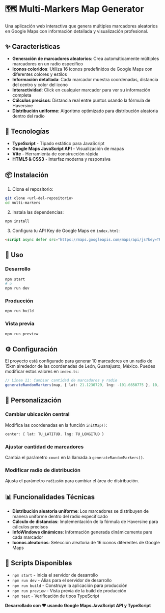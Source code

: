 # 🗺️ Multi-Markers Map Generator

Una aplicación web interactiva que genera múltiples marcadores aleatorios en Google Maps con información detallada y visualización profesional.

## ✨ Características

- **Generación de marcadores aleatorios**: Crea automáticamente múltiples marcadores en un radio específico
- **Iconos coloridos**: Utiliza 16 iconos predefinidos de Google Maps con diferentes colores y estilos
- **Información detallada**: Cada marcador muestra coordenadas, distancia del centro y color del icono
- **Interactividad**: Click en cualquier marcador para ver su información completa
- **Cálculos precisos**: Distancia real entre puntos usando la fórmula de Haversine
- **Distribución uniforme**: Algoritmo optimizado para distribución aleatoria dentro del radio

## 🚀 Tecnologías

- **TypeScript** - Tipado estático para JavaScript
- **Google Maps JavaScript API** - Visualización de mapas
- **Vite** - Herramienta de construcción rápida
- **HTML5 & CSS3** - Interfaz moderna y responsiva

## 📦 Instalación

1. Clona el repositorio:
```bash
git clone <url-del-repositorio>
cd multi-markers
```

2. Instala las dependencias:
```bash
npm install
```

3. Configura tu API Key de Google Maps en `index.html`:
```html
<script async defer src="https://maps.googleapis.com/maps/api/js?key=TU_API_KEY&callback=initMap"></script>
```

## 🎯 Uso

### Desarrollo
```bash
npm start
# o
npm run dev
```

### Producción
```bash
npm run build
```

### Vista previa
```bash
npm run preview
```

## ⚙️ Configuración

El proyecto está configurado para generar 10 marcadores en un radio de 15km alrededor de las coordenadas de León, Guanajuato, México. Puedes modificar estos valores en `index.ts`:

```typescript
// Línea 11: Cambiar cantidad de marcadores y radio
generateRandomMarkers(map, { lat: 21.1230729, lng: -101.6650775 }, 10, 15000);
```

## 🎨 Personalización

### Cambiar ubicación central
Modifica las coordenadas en la función `initMap()`:
```typescript
center: { lat: TU_LATITUD, lng: TU_LONGITUD }
```

### Ajustar cantidad de marcadores
Cambia el parámetro `count` en la llamada a `generateRandomMarkers()`.

### Modificar radio de distribución
Ajusta el parámetro `radiusKm` para cambiar el área de distribución.

## 📊 Funcionalidades Técnicas

- **Distribución aleatoria uniforme**: Los marcadores se distribuyen de manera uniforme dentro del radio especificado
- **Cálculo de distancias**: Implementación de la fórmula de Haversine para cálculos precisos
- **InfoWindows dinámicos**: Información generada dinámicamente para cada marcador
- **Iconos aleatorios**: Selección aleatoria de 16 iconos diferentes de Google Maps

## 🔧 Scripts Disponibles

- `npm start` - Inicia el servidor de desarrollo
- `npm run dev` - Alias para el servidor de desarrollo
- `npm run build` - Construye la aplicación para producción
- `npm run preview` - Vista previa de la build de producción
- `npm test` - Verificación de tipos TypeScript

**Desarrollado con ❤️ usando Google Maps JavaScript API y TypeScript**
